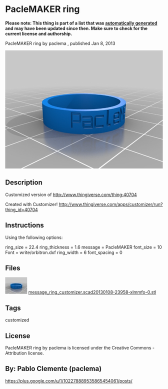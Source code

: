 PacleMAKER ring
===============
**Please note: This thing is part of a list that was [automatically generated](https://github.com/carlosgs/export-things) and may have been updated since then. Make sure to check for the current license and authorship.**  

PacleMAKER ring  by paclema , published Jan 8, 2013

![Image](img/message_ring_customizer.scad20130108-23958-xlmmfo-0_display_large.jpg)

Description
--------
<p>Customized version of <a href="http://www.thingiverse.com/thing:40704" rel="nofollow">http://www.thingiverse.com/thing:40704</a></p>
<p>Created with Customizer! <a href="http://www.thingiverse.com/apps/customizer/run?thing_id=40704" rel="nofollow">http://www.thingiverse.com/apps/customizer/run?thing_id=40704</a></p>

Instructions
--------
<p>Using the following options:</p>
<p>ring_size = 22.4
ring_thickness = 1.6
message = PacleMAKER
font_size = 10
Font = write/orbitron.dxf
ring_width = 6
font_spacing = 0</p>

Files
--------
[![Image](img/message_ring_customizer.scad20130108-23958-xlmmfo-0_preview_tinycard.jpg)](message_ring_customizer.scad20130108-23958-xlmmfo-0.stl)
 [ message_ring_customizer.scad20130108-23958-xlmmfo-0.stl](message_ring_customizer.scad20130108-23958-xlmmfo-0.stl)  



Tags
--------
customized  

  

License
--------
PacleMAKER ring by paclema is licensed under the Creative Commons - Attribution license.  



By: Pablo Clemente (paclema)
--------
<https://plus.google.com/u/1/102278889535865454061/posts/>